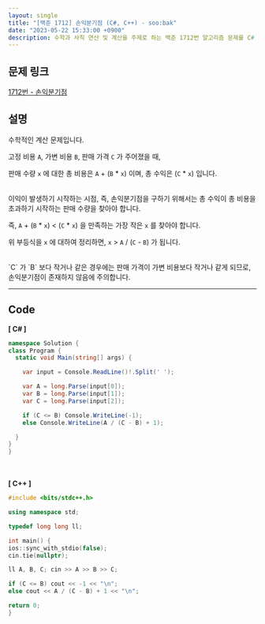 ```yaml
---
layout: single
title: "[백준 1712] 손익분기점 (C#, C++) - soo:bak"
date: "2023-05-22 15:33:00 +0900"
description: 수학과 사칙 연산 및 계산을 주제로 하는 백준 1712번 알고리즘 문제를 C# 과 C++ 로 풀이 및 해설
---
```


## 문제 링크
  [1712번 - 손익분기점](https://www.acmicpc.net/problem/1712)

## 설명
수학적인 계산 문제입니다. <br>

고정 비용 `A`, 가변 비용 `B`, 판매 가격 `C` 가 주어졌을 때,<br>

판매 수량 `x` 에 대한 총 비용은 `A` + (`B` * `x`) 이며, 총 수익은 (`C` * `x`) 입니다. <br>

<br>
이익이 발생하기 시작하는 시점, 즉, 손익분기점을 구하기 위해서는 총 수익이 총 비용을 초과하기 시작하는 판매 수량을 찾아야 합니다. <br>

즉, `A` + (`B` * `x`) < (`C` * `x`) 을 만족하는 가장 작은 `x` 를 찾아야 합니다. <br>

위 부등식을 `x` 에 대하여 정리하면, `x` > `A` / (`C` - `B`) 가 됩니다. <br>

<br>
`C` 가 `B` 보다 작거나 같은 경우에는 판매 가격이 가변 비용보다 작거나 같게 되므로, 손익분기점이 존재하지 않음에 주의합니다. <br>

- - -

## Code
<b>[ C# ] </b>
<br>

  ```c#
namespace Solution {
  class Program {
    static void Main(string[] args) {

      var input = Console.ReadLine()!.Split(' ');

      var A = long.Parse(input[0]);
      var B = long.Parse(input[1]);
      var C = long.Parse(input[2]);

      if (C <= B) Console.WriteLine(-1);
      else Console.WriteLine(A / (C - B) + 1);

    }
  }
}
  ```
<br><br>
<b>[ C++ ] </b>
<br>

  ```c++
#include <bits/stdc++.h>

using namespace std;

typedef long long ll;

int main() {
  ios::sync_with_stdio(false);
  cin.tie(nullptr);

  ll A, B, C; cin >> A >> B >> C;

  if (C <= B) cout << -1 << "\n";
  else cout << A / (C - B) + 1 << "\n";

  return 0;
}
  ```
